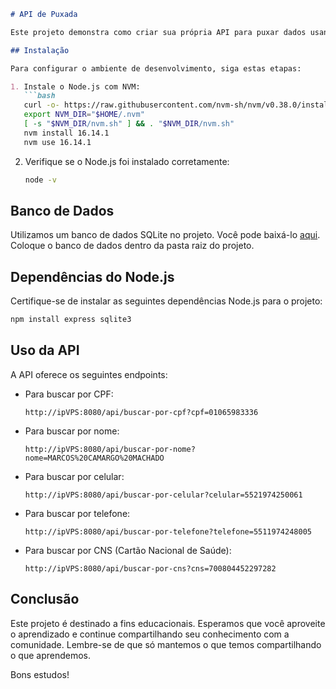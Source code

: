 
```markdown
# API de Puxada

Este projeto demonstra como criar sua própria API para puxar dados usando Node.js. Este código foi criado para fins de estudo e não tem fins lucrativos. O objetivo é ensinar como criar uma API de puxada de dados.

## Instalação

Para configurar o ambiente de desenvolvimento, siga estas etapas:

1. Instale o Node.js com NVM:
   ```bash
   curl -o- https://raw.githubusercontent.com/nvm-sh/nvm/v0.38.0/install.sh | bash
   export NVM_DIR="$HOME/.nvm"
   [ -s "$NVM_DIR/nvm.sh" ] && . "$NVM_DIR/nvm.sh"
   nvm install 16.14.1
   nvm use 16.14.1
   ```
2. Verifique se o Node.js foi instalado corretamente:
   ```bash
   node -v
   ```

## Banco de Dados

Utilizamos um banco de dados SQLite no projeto. Você pode baixá-lo [aqui](https://drive.google.com/file/d/1CCMN37G_xPuMy2sZ0CNKK9o5z1GPZsA1/view). Coloque o banco de dados dentro da pasta raiz do projeto.

## Dependências do Node.js

Certifique-se de instalar as seguintes dependências Node.js para o projeto:

```bash
npm install express sqlite3
```

## Uso da API

A API oferece os seguintes endpoints:

- Para buscar por CPF:
  ```
  http://ipVPS:8080/api/buscar-por-cpf?cpf=01065983336
  ```

- Para buscar por nome:
  ```
  http://ipVPS:8080/api/buscar-por-nome?nome=MARCOS%20CAMARGO%20MACHADO
  ```

- Para buscar por celular:
  ```
  http://ipVPS:8080/api/buscar-por-celular?celular=5521974250061
  ```

- Para buscar por telefone:
  ```
  http://ipVPS:8080/api/buscar-por-telefone?telefone=5511974248005
  ```

- Para buscar por CNS (Cartão Nacional de Saúde):
  ```
  http://ipVPS:8080/api/buscar-por-cns?cns=700804452297282
  ```

## Conclusão

Este projeto é destinado a fins educacionais. Esperamos que você aproveite o aprendizado e continue compartilhando seu conhecimento com a comunidade. Lembre-se de que só mantemos o que temos compartilhando o que aprendemos.

Bons estudos!
```

